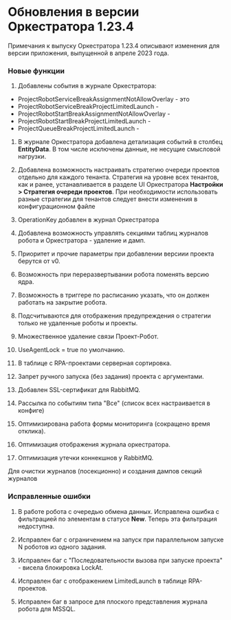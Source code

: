 # Обновления в версии Оркестратора 1.23.4

Примечания к выпуску Оркестратора 1.23.4 описывают изменения для версии приложения, выпущенной в апреле 2023 года.

### Новые функции
1. Добавлены события в журнале Оркестратора:
  * ProjectRobotServiceBreakAssignmentNotAllowOverlay - это 
  * ProjectRobotServiceBreakProjectLimitedLaunch - 
  * ProjectRobotStartBreakAssignmentNotAllowOverlay - 
  * ProjectRobotStartBreakProjectLimitedLaunch - 
  * ProjectQueueBreakProjectLimitedLaunch - 
1. В журнале Оркестратора добавлена детализация событий в столбец **EntityData**. В том числе исключены данные, не несущие смысловой нагрузки.
1. Добавлена возможность настраивать стратегию очереди проектов отдельно для каждого тенанта. Стратегия на уровне всех тенантов, как и ранее, устанавливается в разделе UI Оркестратора **Настройки > Стратегия очереди проектов**. При необходимости использовать разные стратегии для тенантов следует внести изменения в конфигурационном файле
1. OperationKey добавлен в журнал Оркестратора
1. Добавлена возможность управлять секциями таблиц журналов робота и Оркестратора - удаление и дамп.

1. Приоритет и прочие параметры при добавлении версиии проекта берутся от v0.
1. Возможность при переразвертывании робота поменять версию ядра.
1. Возможность в триггере по расписанию указать, что он должен работать на закрытие робота.
1. Подсчитываются для отображения предупреждения о стратегии только не удаленные роботы и проекты.
1. Множественное удаление связи Проект-Робот.
1. UseAgentLock = true по умолчанию.
1. В таблице с RPA-проектами серверная сортировка.
1. Запрет ручного запуска (без задания) проекта с аргументами.
1. Добавлен SSL-сертификат для RabbitMQ.
1. Рассылка по событиям типа "Все" (список всех настраивается в конфиге)
1. Оптимизирована работа формы мониторинга (сокращено время отклика).
1. Оптимизация отображения журнала оркестратора.
1. Оптимизация утечки коннекшнов у RabbitMQ.

Для очистки журналов (посекционно) и создания дампов секций журналов 

### Исправленные ошибки
1. В работе робота с очередью обмена данных. Исправлена ошибка с фильтрацией по элементам в статусе **New**. Теперь эта фильтрация недоступна.

1. Исправлен баг с ограничением на запуск при параллельном запуске N роботов из одного задания.
1. Исправлен баг с "Последовательности вызова при запуске проекта" - висела блокировка LockAt.
1. Исправлен баг с отображением LimitedLaunch в таблице RPA-проектов.
1. Исправлен баг в запросе для плоского представления журнала робота для MSSQL.
